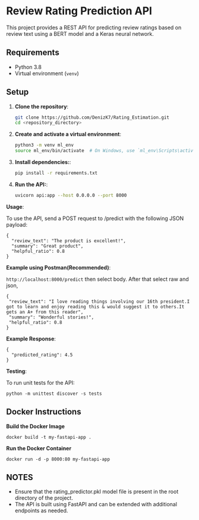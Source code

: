 
# Review Rating Prediction API

This project provides a REST API for predicting review ratings based on review text using a BERT model and a Keras neural network.

## Requirements

- Python 3.8
- Virtual environment (`venv`)

## Setup

1. **Clone the repository**:
   ```bash
   git clone https://github.com/DenizK7/Rating_Estimation.git
   cd <repository_directory>
2. **Create and activate a virtual environment**:
    ```bash
    python3 -m venv ml_env
    source ml_env/bin/activate  # On Windows, use `ml_env\Scripts\activate
3. **Install dependencies:**:
    ```bash
    pip install -r requirements.txt
4. **Run the API:**:
    ```bash
    uvicorn api:app --host 0.0.0.0 --port 8000
**Usage**:

To use the API, send a POST request to /predict with the following JSON payload:

```
{
  "review_text": "The product is excellent!",
  "summary": "Great product",
  "helpful_ratio": 0.8
}
```
**Example using Postman(Recommended)**:

 ```http://localhost:8000/predict```
 then select body. After that select raw and json,
 ```
 {
  "review_text": "I love reading things involving our 16th president.I got to learn and enjoy reading this & would suggest it to others.It gets an A+ from this reader",
  "summary": "Wonderful stories!",
  "helpful_ratio": 0.8
}
```
**Example Response**:
```
{
  "predicted_rating": 4.5
}
```
**Testing**:

To run unit tests for the API:


```
python -m unittest discover -s tests
```

## Docker Instructions
   
**Build the Docker Image**
```
docker build -t my-fastapi-app .
```

**Run the Docker Container**
```
docker run -d -p 8000:80 my-fastapi-app
```
## NOTES
- Ensure that the rating_predictor.pkl model file is present in the root directory of the project.
- The API is built using FastAPI and can be extended with additional endpoints as needed.
